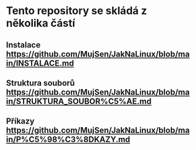 # Tento repository se skládá z několika částí
## Instalace https://github.com/MujSen/JakNaLinux/blob/main/INSTALACE.md
## Struktura souborů https://github.com/MujSen/JakNaLinux/blob/main/STRUKTURA_SOUBOR%C5%AE.md
## Příkazy https://github.com/MujSen/JakNaLinux/blob/main/P%C5%98%C3%8DKAZY.md
